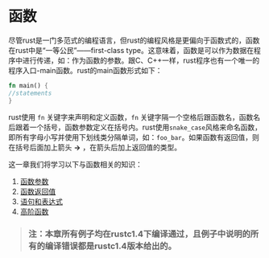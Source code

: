 # 函数
  尽管rust是一门多范式的编程语言，但rust的编程风格是更偏向于函数式的，函数在rust中是“一等公民”——first-class type。这意味着，函数是可以作为数据在程序中进行传递，如：作为函数的参数。跟C、C++一样，rust程序也有一个唯一的程序入口-main函数。rust的main函数形式如下：
  ```rust
fn main() {
  //statements
}
  ```
  rust使用 `fn` 关键字来声明和定义函数，`fn` 关键字隔一个空格后跟函数名，函数名后跟着一个括号，函数参数定义在括号内。rust使用`snake_case`风格来命名函数，即所有字母小写并使用下划线类分隔单词，如：`foo_bar`。如果函数有返回值，则在括号后面加上箭头 __->__ ，在箭头后加上返回值的类型。

  这一章我们将学习以下与函数相关的知识：
  1. [函数参数](arguement.md)
  2. [函数返回值](return_value.md)
  3. [语句和表达式](statement_expression.md)
  4. [高阶函数](higher_order_function.md)

> ### 注：本章所有例子均在rustc1.4下编译通过，且例子中说明的所有的编译错误都是rustc1.4版本给出的。
